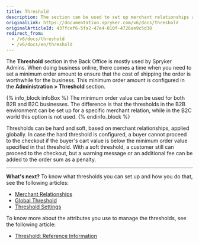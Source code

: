 ```yaml
---
title: Threshold
description: The section can be used to set up merchant relationships and global thresholds in the Back Office.
originalLink: https://documentation.spryker.com/v6/docs/threshold
originalArticleId: 437fcef6-5fa2-47e4-810f-4726ae9c5d38
redirect_from:
  - /v6/docs/threshold
  - /v6/docs/en/threshold
---
```


The **Threshold** section in the Back Office is mostly used by Spryker Admins.
When doing business online, there comes a time when you need to set a minimum order amount to ensure that the cost of shipping the order is worthwhile for the business. This minimum order amount is configured in the **Administration > Threshold** section.


{% info_block infoBox %}
The minimum order value can be used for both B2B and B2C businesses. The difference is that the thresholds in the B2B environment can be set up for a specific merchant relation, while in the B2C world this option is not used.
{% endinfo_block %}

Thresholds can be hard and soft, based on merchant relationships, applied globally. In case the hard threshold is configured, a buyer cannot proceed to the checkout if the buyer's cart value is below the minimum order value specified in that threshold. With a soft threshold, a customer still can proceed to the checkout, but a warning message or an additional fee can be added to the order sum as a penalty. 
***
**What's next?**
To know what thresholds you can set up and how you do that, see the following articles:
* [Merchant Relationships](/docs/scos/user/back-office-user-guides/{{page.version}}/administration/thresholds/managing-merchant-order-thresholds.html)
* [Global Threshold](/docs/scos/user/back-office-user-guides/{{page.version}}/administration/thresholds/managing-global-thresholds.html)
* [Threshold Settings](/docs/scos/user/back-office-user-guides/{{page.version}}/administration/thresholds/managing-threshold-settings.html)

To know more about the attributes you use to manage the thresholds, see the following article:
* [Threshold: Reference Information](/docs/scos/user/back-office-user-guides/{{page.version}}/administration/thresholds/references/reference-information-threshold.html)

